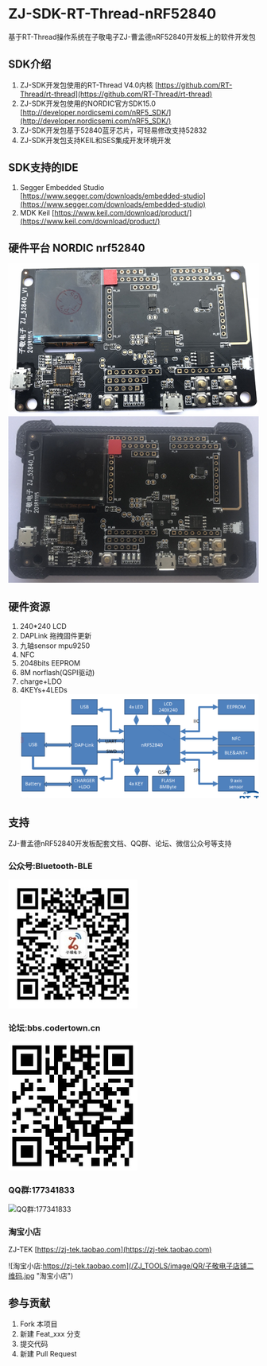# ZJ-SDK-RT-Thread-nRF52840
基于RT-Thread操作系统在子敬电子ZJ-曹孟德nRF52840开发板上的软件开发包

## SDK介绍
1. ZJ-SDK开发包使用的RT-Thread V4.0内核 [https://github.com/RT-Thread/rt-thread](https://github.com/RT-Thread/rt-thread) 
2. ZJ-SDK开发包使用的NORDIC官方SDK15.0 [http://developer.nordicsemi.com/nRF5_SDK/](http://developer.nordicsemi.com/nRF5_SDK/) 
3. ZJ-SDK开发包基于52840蓝牙芯片，可轻易修改支持52832 
4. ZJ-SDK开发包支持KEIL和SES集成开发环境开发 

## SDK支持的IDE
1. Segger Embedded Studio [https://www.segger.com/downloads/embedded-studio](https://www.segger.com/downloads/embedded-studio) 
2. MDK Keil [https://www.keil.com/download/product/](https://www.keil.com/download/product/)

## 硬件平台 NORDIC nrf52840
  ![产品图片1](/ZJ_TOOLS/image/caomengde/正面2.png) 
  ![产品图片2](/ZJ_TOOLS/image/caomengde/正面.png) 

## 硬件资源
1. 240*240 LCD
2. DAPLink 拖拽固件更新
3. 九轴sensor mpu9250
4. NFC
5. 2048bits EEPROM
6. 8M norflash(QSPI驱动)
7. charge+LDO
8. 4KEYs+4LEDs 
  ![硬件资源](/ZJ_TOOLS/image/caomengde/硬件资源.png)

## 支持
  ZJ-曹孟德nRF52840开发板配套文档、QQ群、论坛、微信公众号等支持
### 公众号:Bluetooth-BLE  
  ![公众号:Bluetooth-BLE](/ZJ_TOOLS/image/QR/公众号.jpg  "公众号:Bluetooth-BLE") 
### 论坛:bbs.codertown.cn
  ![论坛:bbs.codertown.cn](/ZJ_TOOLS/image/QR/bbs.codertown.cn.jpg  "论坛:bbs.codertown.cn") 
### QQ群:177341833  
  ![QQ群:177341833](/ZJ_TOOLS/image/QR/qq群.jpg  "QQ群:177341833") 
### 淘宝小店
  ZJ-TEK [https://zj-tek.taobao.com](https://zj-tek.taobao.com)

  ![淘宝小店:https://zj-tek.taobao.com](/ZJ_TOOLS/image/QR/子敬电子店铺二维码.jpg  "淘宝小店")

## 参与贡献
1. Fork 本项目
2. 新建 Feat_xxx 分支
3. 提交代码
4. 新建 Pull Request
